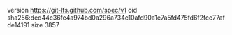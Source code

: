 version https://git-lfs.github.com/spec/v1
oid sha256:ded44c36fe4a974bd0a296a734c10afd90a1e7a5fd475fd6f2fcc77afde14191
size 3857
